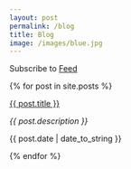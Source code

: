 ```yaml
---
layout: post
permalink: /blog
title: Blog
image: /images/blue.jpg
---
```

<div class="notice">Subscribe to <a href="{{ site.baseurl }}/feed" target="_blank">Feed</a></div>

{% for post in site.posts %}
<article>
  <div class="blog-item">
    <a class="post-link" href="{{ post.url | prepend: site.baseurl | prepend: site.url }}">{{ post.title }}</a>
    <p><i>{{ post.description }}</i></p>
    <p class="meta">{{ post.date | date_to_string }}</p>
  </div>
</article>
{% endfor %}